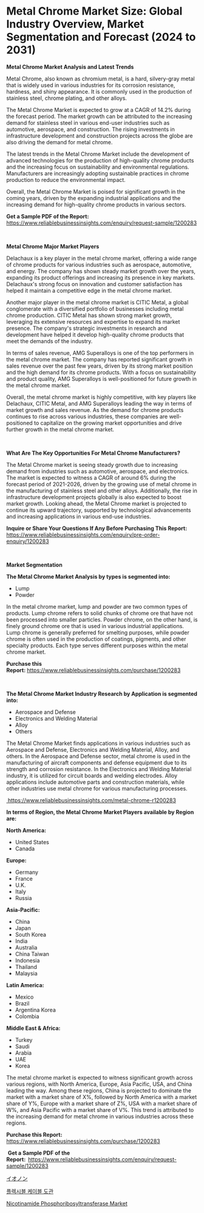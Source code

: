 <p><h1>Metal Chrome Market Size: Global Industry Overview, Market Segmentation and Forecast (2024 to 2031)</h1></p><p><strong>Metal Chrome Market Analysis and Latest Trends</strong></p>
<p><p>Metal Chrome, also known as chromium metal, is a hard, silvery-gray metal that is widely used in various industries for its corrosion resistance, hardness, and shiny appearance. It is commonly used in the production of stainless steel, chrome plating, and other alloys.</p><p>The Metal Chrome Market is expected to grow at a CAGR of 14.2% during the forecast period. The market growth can be attributed to the increasing demand for stainless steel in various end-user industries such as automotive, aerospace, and construction. The rising investments in infrastructure development and construction projects across the globe are also driving the demand for metal chrome.</p><p>The latest trends in the Metal Chrome Market include the development of advanced technologies for the production of high-quality chrome products and the increasing focus on sustainability and environmental regulations. Manufacturers are increasingly adopting sustainable practices in chrome production to reduce the environmental impact.</p><p>Overall, the Metal Chrome Market is poised for significant growth in the coming years, driven by the expanding industrial applications and the increasing demand for high-quality chrome products in various sectors.</p></p>
<p><strong>Get a Sample PDF of the Report:&nbsp;</strong> <a href="https://www.reliablebusinessinsights.com/enquiry/request-sample/1200283">https://www.reliablebusinessinsights.com/enquiry/request-sample/1200283</a></p>
<p>&nbsp;</p>
<p><strong>Metal Chrome Major Market Players</strong></p>
<p><p>Delachaux is a key player in the metal chrome market, offering a wide range of chrome products for various industries such as aerospace, automotive, and energy. The company has shown steady market growth over the years, expanding its product offerings and increasing its presence in key markets. Delachaux's strong focus on innovation and customer satisfaction has helped it maintain a competitive edge in the metal chrome market.</p><p>Another major player in the metal chrome market is CITIC Metal, a global conglomerate with a diversified portfolio of businesses including metal chrome production. CITIC Metal has shown strong market growth, leveraging its extensive resources and expertise to expand its market presence. The company's strategic investments in research and development have helped it develop high-quality chrome products that meet the demands of the industry.</p><p>In terms of sales revenue, AMG Superalloys is one of the top performers in the metal chrome market. The company has reported significant growth in sales revenue over the past few years, driven by its strong market position and the high demand for its chrome products. With a focus on sustainability and product quality, AMG Superalloys is well-positioned for future growth in the metal chrome market.</p><p>Overall, the metal chrome market is highly competitive, with key players like Delachaux, CITIC Metal, and AMG Superalloys leading the way in terms of market growth and sales revenue. As the demand for chrome products continues to rise across various industries, these companies are well-positioned to capitalize on the growing market opportunities and drive further growth in the metal chrome market.</p></p>
<p>&nbsp;</p>
<p><strong>What Are The Key Opportunities For Metal Chrome Manufacturers?</strong></p>
<p><p>The Metal Chrome market is seeing steady growth due to increasing demand from industries such as automotive, aerospace, and electronics. The market is expected to witness a CAGR of around 6% during the forecast period of 2021-2026, driven by the growing use of metal chrome in the manufacturing of stainless steel and other alloys. Additionally, the rise in infrastructure development projects globally is also expected to boost market growth. Looking ahead, the Metal Chrome market is projected to continue its upward trajectory, supported by technological advancements and increasing applications in various end-use industries.</p></p>
<p><strong>Inquire or Share Your Questions If Any Before Purchasing This Report:</strong> <a href="https://www.reliablebusinessinsights.com/enquiry/pre-order-enquiry/1200283">https://www.reliablebusinessinsights.com/enquiry/pre-order-enquiry/1200283</a></p>
<p>&nbsp;</p>
<p><strong>Market Segmentation</strong></p>
<p><strong>The Metal Chrome Market Analysis by types is segmented into:</strong></p>
<p><ul><li>Lump</li><li>Powder</li></ul></p>
<p><p>In the metal chrome market, lump and powder are two common types of products. Lump chrome refers to solid chunks of chrome ore that have not been processed into smaller particles. Powder chrome, on the other hand, is finely ground chrome ore that is used in various industrial applications. Lump chrome is generally preferred for smelting purposes, while powder chrome is often used in the production of coatings, pigments, and other specialty products. Each type serves different purposes within the metal chrome market.</p></p>
<p><strong>Purchase this Report:&nbsp;</strong><a href="https://www.reliablebusinessinsights.com/purchase/1200283">https://www.reliablebusinessinsights.com/purchase/1200283</a></p>
<p>&nbsp;</p>
<p><strong>The Metal Chrome Market Industry Research by Application is segmented into:</strong></p>
<p><ul><li>Aerospace and Defense</li><li>Electronics and Welding Material</li><li>Alloy</li><li>Others</li></ul></p>
<p><p>The Metal Chrome Market finds applications in various industries such as Aerospace and Defense, Electronics and Welding Material, Alloy, and others. In the Aerospace and Defense sector, metal chrome is used in the manufacturing of aircraft components and defense equipment due to its strength and corrosion resistance. In the Electronics and Welding Material industry, it is utilized for circuit boards and welding electrodes. Alloy applications include automotive parts and construction materials, while other industries use metal chrome for various manufacturing processes.</p></p>
<p><a href="https://www.reliablebusinessinsights.com/metal-chrome-r1200283">&nbsp;https://www.reliablebusinessinsights.com/metal-chrome-r1200283</a></p>
<p><strong>In terms of Region, the Metal Chrome Market Players available by Region are:</strong></p>
<p>
    <p> <strong> North America: </strong>
        <ul>
            <li>United States</li>
            <li>Canada</li>
        </ul>
        </p> 
    <p> <strong> Europe: </strong>
        <ul>
            <li>Germany</li>
            <li>France</li>
            <li>U.K.</li>
            <li>Italy</li>
            <li>Russia</li>
        </ul>
        </p> 
    <p> <strong> Asia-Pacific: </strong>
        <ul>
            <li>China</li>
            <li>Japan</li>
            <li>South Korea</li>
            <li>India</li>
            <li>Australia</li>
            <li>China Taiwan</li>
            <li>Indonesia</li>
            <li>Thailand</li>
            <li>Malaysia</li>
        </ul>
        </p> 
    <p> <strong> Latin America: </strong>
        <ul>
            <li>Mexico</li>
            <li>Brazil</li>
            <li>Argentina Korea</li>
            <li>Colombia</li>
        </ul>
        </p> 
    <p> <strong> Middle East & Africa: </strong>
        <ul>
            <li>Turkey</li>
            <li>Saudi</li>
            <li>Arabia</li>
            <li>UAE</li>
            <li>Korea</li>
        </ul>
    </p>
    </p>
<p><p>The metal chrome market is expected to witness significant growth across various regions, with North America, Europe, Asia Pacific, USA, and China leading the way. Among these regions, China is projected to dominate the market with a market share of X%, followed by North America with a market share of Y%, Europe with a market share of Z%, USA with a market share of W%, and Asia Pacific with a market share of V%. This trend is attributed to the increasing demand for metal chrome in various industries across these regions.</p></p>
<p><strong>Purchase this Report: </strong><a href="https://www.reliablebusinessinsights.com/purchase/1200283">https://www.reliablebusinessinsights.com/purchase/1200283</a></p>
<p>&nbsp;<strong>Get a Sample PDF of the Report:&nbsp;&nbsp;</strong><a href="https://www.reliablebusinessinsights.com/enquiry/request-sample/1200283">https://www.reliablebusinessinsights.com/enquiry/request-sample/1200283</a></p>
<p><strong></strong></p>
<p><p><a href="https://github.com/mohamedbakry57/Market-Research-Report-List-5/blob/main/60821813627.md">イオノン</a></p><p><a href="https://github.com/laholand/Market-Research-Report-List-5/blob/main/97241737783.md">플렉시블 케이블 도관</a></p><p><a href="https://issuu.com/reportprime-2/docs/nicotinamide-phosphoribosyltransferase-market-size">Nicotinamide Phosphoribosyltransferase Market</a></p></p>